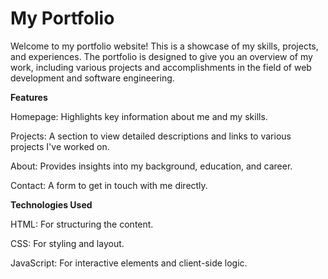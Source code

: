 # My Portfolio

Welcome to my portfolio website! This is a showcase of my skills, projects, and experiences. The portfolio is designed to give you an overview of my work, including various projects and accomplishments in the field of web development and software engineering.

**Features**

Homepage: Highlights key information about me and my skills.

Projects: A section to view detailed descriptions and links to various projects I've worked on.

About: Provides insights into my background, education, and career.

Contact: A form to get in touch with me directly.

**Technologies Used**

HTML: For structuring the content.

CSS: For styling and layout.

JavaScript: For interactive elements and client-side logic.
